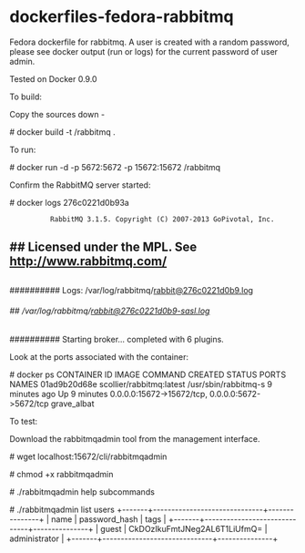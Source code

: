 dockerfiles-fedora-rabbitmq
========================

Fedora dockerfile for rabbitmq. A user is created with a random password, please see docker output (run or logs) for the current password of user admin.

Tested on Docker 0.9.0

To build:

Copy the sources down -


\# docker build -t <username>/rabbitmq .



To run:


\# docker run -d -p 5672:5672 -p 15672:15672 <username>/rabbitmq


Confirm the RabbitMQ server started:


\# docker logs 276c0221d0b93a

              RabbitMQ 3.1.5. Copyright (C) 2007-2013 GoPivotal, Inc.
  ##  ##      Licensed under the MPL.  See http://www.rabbitmq.com/
  ##  ##
  ##########  Logs: /var/log/rabbitmq/rabbit@276c0221d0b9.log
  ######  ##        /var/log/rabbitmq/rabbit@276c0221d0b9-sasl.log
  ##########
              Starting broker... completed with 6 plugins.


Look at the ports associated with the container:


\# docker ps
CONTAINER ID        IMAGE                      COMMAND                CREATED             STATUS              PORTS                                              NAMES
01ad9b20d68e        scollier/rabbitmq:latest   /usr/sbin/rabbitmq-s   9 minutes ago       Up 9 minutes        0.0.0.0:15672->15672/tcp, 0.0.0.0:5672->5672/tcp   grave_albat


To test:

Download the rabbitmqadmin tool from the management interface.


\# wget localhost:15672/cli/rabbitmqadmin

\# chmod +x rabbitmqadmin 

\# ./rabbitmqadmin help subcommands

\# ./rabbitmqadmin list users
+-------+------------------------------+---------------+
| name  |        password_hash         |     tags      |
+-------+------------------------------+---------------+
| guest | CkDOzIkuFmtJNeg2AL6T1LiUfmQ= | administrator |
+-------+------------------------------+---------------+

